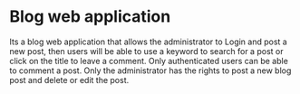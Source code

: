 <h1>Blog web application</h1>

<p>Its a blog web application that allows the administrator to Login and post a new post, then users will be able to use  a keyword to search for a post or click on the title to leave a comment. Only authenticated users can be able to comment a post. Only the administrator has the rights to post a new blog post and delete or edit the post.</p>
